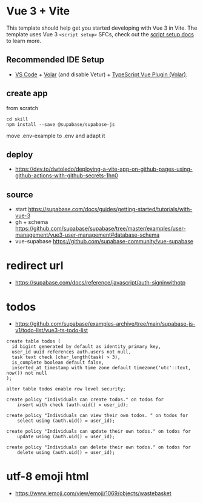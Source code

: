 # Vue 3 + Vite

This template should help get you started developing with Vue 3 in Vite. The template uses Vue 3 `<script setup>` SFCs, check out the [script setup docs](https://v3.vuejs.org/api/sfc-script-setup.html#sfc-script-setup) to learn more.

## Recommended IDE Setup

- [VS Code](https://code.visualstudio.com/) + [Volar](https://marketplace.visualstudio.com/items?itemName=Vue.volar) (and disable Vetur) + [TypeScript Vue Plugin (Volar)](https://marketplace.visualstudio.com/items?itemName=Vue.vscode-typescript-vue-plugin).


## create app 
from scratch
```npm create vite@latest skill -- --template vue
cd skill
npm install --save @supabase/supabase-js

```

move .env-example to .env and adapt it




## deploy
- https://dev.to/dwtoledo/deploying-a-vite-app-on-github-pages-using-github-actions-with-github-secrets-1hn0

## source
- start https://supabase.com/docs/guides/getting-started/tutorials/with-vue-3
- gh + schema https://github.com/supabase/supabase/tree/master/examples/user-management/vue3-user-management#database-schema
- vue-supabase https://github.com/supabase-community/vue-supabase 

# redirect url 
- https://supabase.com/docs/reference/javascript/auth-signinwithotp


# todos
- https://github.com/supabase/examples-archive/tree/main/supabase-js-v1/todo-list/vue3-ts-todo-list
```
create table todos (
  id bigint generated by default as identity primary key,
  user_id uuid references auth.users not null,
  task text check (char_length(task) > 3),
  is_complete boolean default false,
  inserted_at timestamp with time zone default timezone('utc'::text, now()) not null
);

alter table todos enable row level security;

create policy "Individuals can create todos." on todos for
    insert with check (auth.uid() = user_id);

create policy "Individuals can view their own todos. " on todos for
    select using (auth.uid() = user_id);

create policy "Individuals can update their own todos." on todos for
    update using (auth.uid() = user_id);

create policy "Individuals can delete their own todos." on todos for
    delete using (auth.uid() = user_id);
```

# utf-8 emoji html
- https://www.iemoji.com/view/emoji/1069/objects/wastebasket